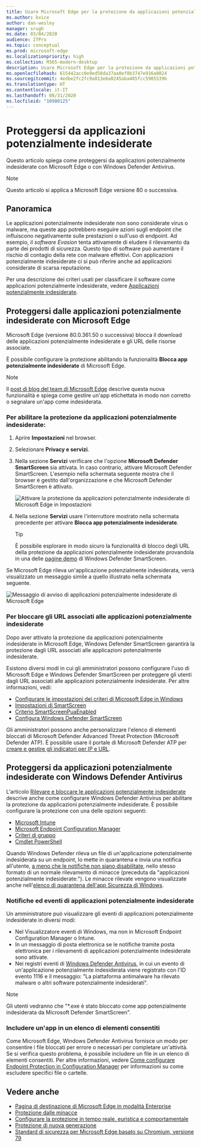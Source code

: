 ```yaml
---
title: Usare Microsoft Edge per la protezione da applicazioni potenzialmente indesiderate
ms.author: kvice
author: dan-wesley
manager: srugh
ms.date: 03/04/2020
audience: ITPro
ms.topic: conceptual
ms.prod: microsoft-edge
ms.localizationpriority: high
ms.collection: M365-modern-desktop
description: Usare Microsoft Edge per la protezione da applicazioni potenzialmente indesiderate
ms.openlocfilehash: 615442acc0e9ed58da37aa0ef8b3747e916a8024
ms.sourcegitcommit: 4edbe2fc2fc9a013e6a0245aba485fcc5905539b
ms.translationtype: HT
ms.contentlocale: it-IT
ms.lasthandoff: 08/31/2020
ms.locfileid: "10980125"
---
```

# Proteggersi da applicazioni potenzialmente indesiderate

Questo articolo spiega come proteggersi da applicazioni potenzialmente indesiderate con Microsoft Edge o con Windows Defender Antivirus.

> [!NOTE]
> Questo articolo si applica a Microsoft Edge versione 80 o successiva.

## Panoramica

Le applicazioni potenzialmente indesiderate non sono considerate virus o malware, ma queste app potrebbero eseguire azioni sugli endpoint che influiscono negativamente sulle prestazioni o sull'uso di endpoint. Ad esempio, il *software Evasion* tenta attivamente di eludere il rilevamento da parte dei prodotti di sicurezza. Questo tipo di software può aumentare il rischio di contagio della rete con malware effettivi. Con applicazioni potenzialmente indesiderate ci si può riferire anche ad applicazioni considerate di scarsa reputazione.

Per una descrizione dei criteri usati per classificare il software come applicazioni potenzialmente indesiderate, vedere [Applicazioni potenzialmente indesiderate](https://docs.microsoft.com/windows/security/threat-protection/intelligence/criteria#potentially-unwanted-application-pua).

## Proteggersi dalle applicazioni potenzialmente indesiderate con Microsoft Edge

Microsoft Edge (versione 80.0.361.50 o successiva) blocca il download delle applicazioni potenzialmente indesiderate e gli URL delle risorse associate.

È possibile configurare la protezione abilitando la funzionalità **Blocca app potenzialmente indesiderate** di Microsoft Edge.

> [!NOTE]
> Il [post di blog del team di Microsoft Edge](https://blogs.windows.com/msedgedev/2020/02/27/protecting-users-potentially-unwanted-apps/) descrive questa nuova funzionalità e spiega come gestire un'app etichettata in modo non corretto o segnalare un'app come indesiderata.

### Per abilitare la protezione da applicazioni potenzialmente indesiderate:

1. Aprire **Impostazioni** nel browser.
2. Selezionare **Privacy e servizi**.
3. Nella sezione **Servizi** verificare che l'opzione **Microsoft Defender SmartScreen** sia attivata. In caso contrario, attivare Microsoft Defender SmartScreen. L'esempio nella schermata seguente mostra che il browser è gestito dall'organizzazione e che Microsoft Defender SmartScreen è attivato.

   ![Attivare la protezione da applicazioni potenzialmente indesiderate di Microsoft Edge in Impostazioni](./media/microsoft-edge-potentially-unwanted-apps/security-pua-setup.png)

4. Nella sezione **Servizi** usare l'interruttore mostrato nella schermata precedente per attivare **Blocca app potenzialmente indesiderate**.

   > [!TIP]
   > È possibile esplorare in modo sicuro la funzionalità di blocco degli URL della protezione da applicazioni potenzialmente indesiderate provandola in una delle [pagine demo](https://demo.smartscreen.msft.net/) di Windows Defender SmartScreen.

Se Microsoft Edge rileva un'applicazione potenzialmente indesiderata, verrà visualizzato un messaggio simile a quello illustrato nella schermata seguente.

   ![Messaggio di avviso di applicazioni potenzialmente indesiderate di Microsoft Edge](./media/microsoft-edge-potentially-unwanted-apps/security-pua-msg.png)

### Per bloccare gli URL associati alle applicazioni potenzialmente indesiderate

Dopo aver attivato la protezione da applicazioni potenzialmente indesiderate in Microsoft Edge, Windows Defender SmartScreen garantirà la protezione dagli URL associati alle applicazioni potenzialmente indesiderate.

Esistono diversi modi in cui gli amministratori possono configurare l'uso di Microsoft Edge e Windows Defender SmartScreen per proteggere gli utenti dagli URL associati alle applicazioni potenzialmente indesiderate. Per altre informazioni, vedi:

- [Configurare le impostazioni dei criteri di Microsoft Edge in Windows](https://docs.microsoft.com/DeployEdge/configure-microsoft-edge)
- [Impostazioni di SmartScreen](https://docs.microsoft.com/DeployEdge/microsoft-edge-policies#smartscreen-settings)
- [Criterio SmartScreenPuaEnabled](https://docs.microsoft.com/DeployEdge/microsoft-edge-policies#smartscreenpuaenabled)
- [Configura Windows Defender SmartScreen](https://docs.microsoft.com/microsoft-edge/deploy/available-policies?source=docs#configure-windows-defender-smartscreen)

Gli amministratori possono anche personalizzare l'elenco di elementi bloccati di Microsoft Defender Advanced Threat Protection (Microsoft Defender ATP). È possibile usare il portale di Microsoft Defender ATP per [creare e gestire gli indicatori per IP e URL](https://docs.microsoft.com/windows/security/threat-protection/microsoft-defender-atp/manage-indicators#create-indicators-for-ips-and-urlsdomains-preview).

## Proteggersi da applicazioni potenzialmente indesiderate con Windows Defender Antivirus

L'articolo [Rilevare e bloccare le applicazioni potenzialmente indesiderate](https://docs.microsoft.com/windows/security/threat-protection/windows-defender-antivirus/detect-block-potentially-unwanted-apps-windows-defender-antivirus#windows-defender-antivirus) descrive anche come configurare Windows Defender Antivirus per abilitare la protezione da applicazioni potenzialmente indesiderate. È possibile configurare la protezione con una delle opzioni seguenti:

- [Microsoft Intune](https://docs.microsoft.com/windows/security/threat-protection/windows-defender-antivirus/detect-block-potentially-unwanted-apps-windows-defender-antivirus#use-intune-to-configure-pua-protection)
- [Microsoft Endpoint Configuration Manager](https://docs.microsoft.com/windows/security/threat-protection/windows-defender-antivirus/detect-block-potentially-unwanted-apps-windows-defender-antivirus#use-configuration-manager-to-configure-pua-protection)
- [Criteri di gruppo](https://docs.microsoft.com/windows/security/threat-protection/windows-defender-antivirus/detect-block-potentially-unwanted-apps-windows-defender-antivirus#use-group-policy-to-configure-pua-protection)
- [Cmdlet PowerShell](https://docs.microsoft.com/windows/security/threat-protection/windows-defender-antivirus/detect-block-potentially-unwanted-apps-windows-defender-antivirus#use-powershell-cmdlets-to-configure-pua-protection)

Quando Windows Defender rileva un file di un'applicazione potenzialmente indesiderata su un endpoint, lo mette in quarantena e invia una notifica all'utente, [a meno che le notifiche non siano disabilitate](https://docs.microsoft.com/windows/security/threat-protection/windows-defender-antivirus/configure-notifications-windows-defender-antivirus), nello stesso formato di un normale rilevamento di minacce (preceduta da "applicazioni potenzialmente indesiderate:"). Le minacce rilevate vengono visualizzate anche nell'[elenco di quarantena dell'app Sicurezza di Windows](https://docs.microsoft.com/windows/security/threat-protection/windows-defender-antivirus/windows-defender-security-center-antivirus#detection-history).

### Notifiche ed eventi di applicazioni potenzialmente indesiderate

Un amministratore può visualizzare gli eventi di applicazioni potenzialmente indesiderate in diversi modi:

- Nel Visualizzatore eventi di Windows, ma non in Microsoft Endpoint Configuration Manager o Intune.
- In un messaggio di posta elettronica se le notifiche tramite posta elettronica per i rilevamenti di applicazioni potenzialmente indesiderate sono attivate.
- Nei registri eventi di [Windows Defender Antivirus](https://docs.microsoft.com/windows/security/threat-protection/windows-defender-antivirus/troubleshoot-windows-defender-antivirus), in cui un evento di un'applicazione potenzialmente indesiderata viene registrato con l'ID evento 1116 e il messaggio: "La piattaforma antimalware ha rilevato malware o altri software potenzialmente indesiderati".

> [!NOTE]
> Gli utenti vedranno che "*.exe è stato bloccato come app potenzialmente indesiderata da Microsoft Defender SmartScreen".

### Includere un'app in un elenco di elementi consentiti

Come Microsoft Edge, Windows Defender Antivirus fornisce un modo per consentire i file bloccati per errore o necessari per completare un'attività. Se si verifica questo problema, è possibile includere un file in un elenco di elementi consentiti. Per altre informazioni, vedere [Come configurare Endpoint Protection in Configuration Manager](https://docs.microsoft.com/previous-versions/system-center/system-center-2012-R2/hh508770(v=technet.10)#to-exclude-specific-files-or-folders) per informazioni su come escludere specifici file o cartelle.

## Vedere anche

- [Pagina di destinazione di Microsoft Edge in modalità Enterprise](https://aka.ms/EdgeEnterprise)
- [Protezione dalle minacce](https://docs.microsoft.com/windows/security/threat-protection/index)
- [Configurare la protezione in tempo reale, euristica e comportamentale](https://docs.microsoft.com/windows/security/threat-protection/windows-defender-antivirus/configure-protection-features-windows-defender-antivirus)
- [Protezione di nuova generazione](https://docs.microsoft.com/windows/security/threat-protection/windows-defender-antivirus/windows-defender-antivirus-in-windows-10)
- [Standard di sicurezza per Microsoft Edge basato su Chromium, versione 79](https://techcommunity.microsoft.com/t5/microsoft-security-baselines/security-baseline-final-for-chromium-based-microsoft-edge/ba-p/1111863)
